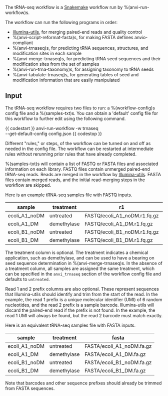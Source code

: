The tRNA-seq workflow is a [Snakemake](https://snakemake.readthedocs.io/en/stable/) workflow run by %(anvi-run-workflow)s.

The workflow can run the following programs in order:

- [Illumina-utils](https://github.com/merenlab/illumina-utils), for merging paired-end reads and quality control
- %(anvi-script-reformat-fasta)s, for making FASTA deflines anvio-compliant
- %(anvi-trnaseq)s, for predicting tRNA sequences, structures, and modification sites in each sample
- %(anvi-merge-trnaseq)s, for predicting tRNA seed sequences and their modification sites from the set of samples
- %(anvi-run-trna-taxonomy)s, for assigning taxonomy to tRNA seeds
- %(anvi-tabulate-trnaseq)s, for generating tables of seed and modification information that are easily manipulated

## Input

The tRNA-seq workflow requires two files to run: a %(workflow-config)s config file and a %(samples-txt)s. You can obtain a 'default' config file for this workflow to further edit using the following command.

{{ codestart }}
anvi-run-workflow -w trnaseq \
                  --get-default-config config.json
{{ codestop }}

Different "rules," or steps, of the workflow can be turned on and off as needed in the config file. The workflow can be restarted at intermediate rules without rerunning prior rules that have already completed.

%(samples-txt)s will contain a list of FASTQ or FASTA files and associated information on each library. FASTQ files contain unmerged paired-end tRNA-seq reads. Reads are merged in the workflow by [Illumina-utils](https://github.com/merenlab/illumina-utils). FASTA files contain merged reads, and the initial read-merging steps in the workflow are skipped.

Here is an example tRNA-seq samples file with FASTQ inputs.

| sample | treatment | r1 | r2 | r1_prefix | r2_prefix |
| --- | --- | --- | --- | --- | --- |
| ecoli_A1_noDM | untreated | FASTQ/ecoli_A1_noDM.r1.fq.gz | FASTQ/ecoli_A1_noDM.r2.fq.gz | NNNNNN | TTCCAGT |
| ecoli_A1_DM | demethylase | FASTQ/ecoli_A1_DM.r1.fq.gz | FASTQ/ecoli_A1_DM.r2.fq.gz | NNNNNN | TCTGAGT |
| ecoli_B1_noDM | untreated | FASTQ/ecoli_B1_noDM.r1.fq.gz | FASTQ/ecoli_B1_noDM.r2.fq.gz | NNNNNN | TGGTAGT |
| ecoli_B1_DM | demethylase | FASTQ/ecoli_B1_DM.r1.fq.gz | FASTQ/ecoli_B1_DM.r2.fq.gz | NNNNNN | CTGAAGT |

The treatment column is optional. The treatment indicates a chemical application, such as demethylase, and can be used to have a bearing on seed sequence determination in %(anvi-merge-trnaseq)s. In the absence of a treatment column, all samples are assigned the same treatment, which can be specified in the `anvi_trnaseq` section of the workflow config file and defaults to `untreated`.

Read 1 and 2 prefix columns are also optional. These represent sequences that Illumina-utils should identify and trim from the start of the read. In the example, the read 1 prefix is a unique molecular identifier (UMI) of 6 random nucleotides, and the read 2 prefix is a sample barcode. Illumina-utils will discard the paired-end read if the prefix is not found. In the example, the read 1 UMI will always be found, but the read 2 barcode must match exactly.

Here is an equivalent tRNA-seq samples file with FASTA inputs.

| sample | treatment | fasta |
| --- | --- | --- |
| ecoli_A1_noDM | untreated | FASTA/ecoli_A1_noDM.fa.gz |
| ecoli_A1_DM | demethylase | FASTA/ecoli_A1_DM.fa.gz |
| ecoli_B1_noDM | untreated | FASTA/ecoli_B1_noDM.fa.gz |
| ecoli_B1_DM | demethylase | FASTA/ecoli_B1_DM.fa.gz |

Note that barcodes and other sequence prefixes should already be trimmed from FASTA sequences.
